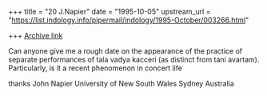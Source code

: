 +++
title = "20 J.Napier"
date = "1995-10-05"
upstream_url = "https://list.indology.info/pipermail/indology/1995-October/003266.html"

+++
[Archive link](https://list.indology.info/pipermail/indology/1995-October/003266.html)

Can anyone give me a rough date on the appearance of the practice of 
separate performances of tala vadya kacceri (as distinct from tani 
avartam). Particularly, is it a recent phenomenon in concert life

thanks
John Napier
University of New South Wales
Sydney Australia





